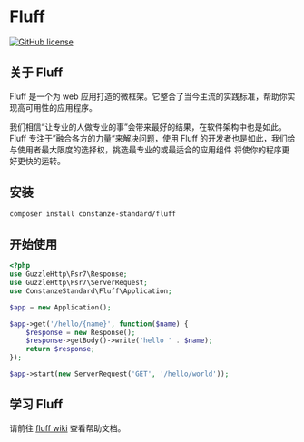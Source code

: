# Fluff

[![GitHub license](https://img.shields.io/github/license/alienwow/SnowLeopard.svg)](https://github.com/alienwow/SnowLeopard/blob/master/LICENSE)

## 关于 Fluff
Fluff 是一个为 web 应用打造的微框架。它整合了当今主流的实践标准，帮助你实现高可用性的应用程序。

我们相信“让专业的人做专业的事”会带来最好的结果，在软件架构中也是如此。Fluff 专注于”融合各方的力量“来解决问题，使用 Fluff 的开发者也是如此，我们给与使用者最大限度的选择权，挑选最专业的或最适合的应用组件 将使你的程序更好更快的运转。

## 安装
```bash
composer install constanze-standard/fluff
```

## 开始使用
```php
<?php
use GuzzleHttp\Psr7\Response;
use GuzzleHttp\Psr7\ServerRequest;
use ConstanzeStandard\Fluff\Application;

$app = new Application();

$app->get('/hello/{name}', function($name) {
    $response = new Response();
    $response->getBody()->write('hello ' . $name);
    return $response;
});

$app->start(new ServerRequest('GET', '/hello/world'));
```

## 学习 Fluff
请前往 [fluff wiki](https://github.com/constanze-standard/fluff/wiki) 查看帮助文档。
